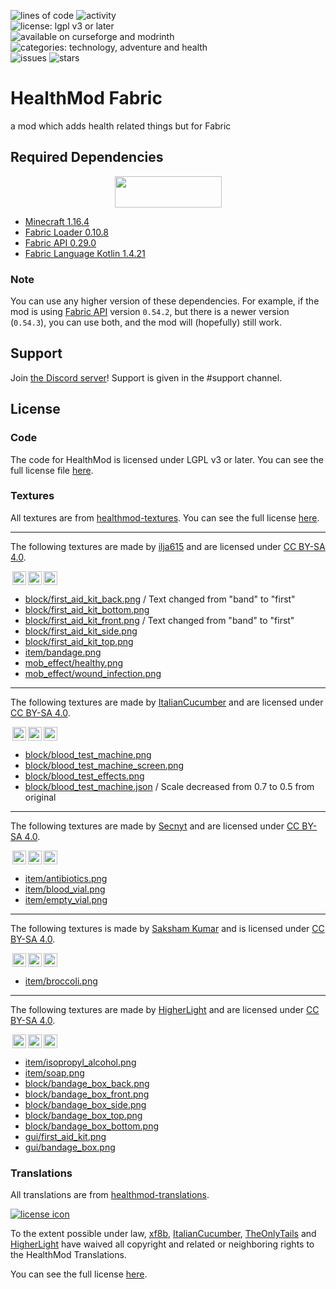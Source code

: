 ![lines of code](https://img.shields.io/tokei/lines/github/blueminecraftteam/healthmod-fabric?style=for-the-badge)
![activity](https://img.shields.io/github/commit-activity/w/blueminecraftteam/healthmod-fabric?style=for-the-badge)  
![license: lgpl v3 or later](https://img.shields.io/badge/license-lgpl%20v3%20or%20later-green?style=for-the-badge)  
![available on curseforge and modrinth](https://img.shields.io/badge/available%20on-modrinth%20and%20curseforge-orange?style=for-the-badge)
![categories: technology, adventure and health](https://img.shields.io/badge/categories-technology%2C%20adventure%20and%20health-red?style=for-the-badge)  
![issues](https://img.shields.io/github/issues/blueminecraftteam/healthmod-fabric?style=for-the-badge)
![stars](https://img.shields.io/github/stars/blueminecraftteam/healthmod-fabric?style=for-the-badge)

# HealthMod Fabric

a mod which adds health related things but for Fabric

## Required Dependencies

<a title="Fabric Language Kotlin" href="https://minecraft.curseforge.com/projects/fabric-language-kotlin" target="_blank" rel="noopener noreferrer"><img style="display: block; margin-left: auto; margin-right: auto;" src="https://i.imgur.com/c1DH9VL.png" alt="" width="171" height="50" /></a>

- [Minecraft 1.16.4](https://minecraft.net/)
- [Fabric Loader 0.10.8](https://fabricmc.net/use/)
- [Fabric API 0.29.0](https://www.curseforge.com/minecraft/mc-mods/fabric-api/)
- [Fabric Language Kotlin 1.4.21](https://www.curseforge.com/minecraft/mc-mods/fabric-language-kotlin/)

### Note

You can use any higher version of these dependencies. For example, if the mod is
using [Fabric API](https://www.curseforge.com/minecraft/mc-mods/fabric-api/) version `0.54.2`, but there is a newer
version (`0.54.3`), you can use both, and the mod will (hopefully) still work.

## Support

Join [the Discord server](https://discord.gg/VvB7zx2rvU)! Support is given in the #support channel.

## License

### Code

The code for HealthMod is licensed under LGPL v3 or later. You can see the full license file [here](COPYING.LESSER.md).

### Textures

All textures are from [healthmod-textures](https://github.com/blueminecraftteam/healthmod-textures). You can see the
full license [here](TEXTURE_LICENSE.md).

---

The following textures are made by [ilja615](https://github.com/ilja615)
and are licensed under [CC BY-SA 4.0](https://creativecommons.org/licenses/by-sa/4.0/).

<img style="height:22px!important;margin-left:3px;vertical-align:text-bottom;" src="https://mirrors.creativecommons.org/presskit/icons/cc.svg?ref=chooser-v1" /><img style="height:22px!important;margin-left:3px;vertical-align:text-bottom;" src="https://mirrors.creativecommons.org/presskit/icons/by.svg?ref=chooser-v1" /><img style="height:22px!important;margin-left:3px;vertical-align:text-bottom;" src="https://mirrors.creativecommons.org/presskit/icons/sa.svg?ref=chooser-v1" /></a></p>

- [block/first_aid_kit_back.png](src/main/resources/assets/healthmod/textures/block/first_aid_kit_back.png)
  / Text changed from "band" to "first"
- [block/first_aid_kit_bottom.png](src/main/resources/assets/healthmod/textures/block/first_aid_kit_bottom.png)
- [block/first_aid_kit_front.png](src/main/resources/assets/healthmod/textures/block/first_aid_kit_front.png)
  / Text changed from "band" to "first"
- [block/first_aid_kit_side.png](src/main/resources/assets/healthmod/textures/block/first_aid_kit_side.png)
- [block/first_aid_kit_top.png](src/main/resources/assets/healthmod/textures/block/first_aid_kit_top.png)
- [item/bandage.png](src/main/resources/assets/healthmod/textures/item/bandage.png)
- [mob_effect/healthy.png](src/main/resources/assets/healthmod/textures/mob_effect/healthy.png)
- [mob_effect/wound_infection.png](src/main/resources/assets/healthmod/textures/mob_effect/wound_infection.png)

---

The following textures are made by [ItalianCucumber](https://github.com/ItalianCucumber)
and are licensed under [CC BY-SA 4.0](https://creativecommons.org/licenses/by-sa/4.0/).

<img style="height:22px!important;margin-left:3px;vertical-align:text-bottom;" src="https://mirrors.creativecommons.org/presskit/icons/cc.svg?ref=chooser-v1" /><img style="height:22px!important;margin-left:3px;vertical-align:text-bottom;" src="https://mirrors.creativecommons.org/presskit/icons/by.svg?ref=chooser-v1" /><img style="height:22px!important;margin-left:3px;vertical-align:text-bottom;" src="https://mirrors.creativecommons.org/presskit/icons/sa.svg?ref=chooser-v1" /></a></p>

- [block/blood_test_machine.png](src/main/resources/assets/healthmod/textures/block/blood_test_machine.png)
- [block/blood_test_machine_screen.png](src/main/resources/assets/healthmod/textures/block/blood_test_machine_screen.png)
- [block/blood_test_effects.png](src/main/resources/assets/healthmod/textures/block/blood_test_effects.png)
- [block/blood_test_machine.json](src/generated/overrided/assets/healthmod/models/block/blood_test_machine.json)
  / Scale decreased from 0.7 to 0.5 from original

---

The following textures are made by [Secnyt](https://github.com/secnyt)
and are licensed under [CC BY-SA 4.0](https://creativecommons.org/licenses/by-sa/4.0/).

<img style="height:22px!important;margin-left:3px;vertical-align:text-bottom;" src="https://mirrors.creativecommons.org/presskit/icons/cc.svg?ref=chooser-v1" /><img style="height:22px!important;margin-left:3px;vertical-align:text-bottom;" src="https://mirrors.creativecommons.org/presskit/icons/by.svg?ref=chooser-v1" /><img style="height:22px!important;margin-left:3px;vertical-align:text-bottom;" src="https://mirrors.creativecommons.org/presskit/icons/sa.svg?ref=chooser-v1" /></a></p>

- [item/antibiotics.png](src/main/resources/assets/healthmod/textures/item/antibiotics.png)
- [item/blood_vial.png](src/main/resources/assets/healthmod/textures/item/blood_vial.png)
- [item/empty_vial.png](src/main/resources/assets/healthmod/textures/item/empty_vial.png)

---

The following textures is made by [Saksham Kumar](https://github.com/saksham4106)
and is licensed under [CC BY-SA 4.0](https://creativecommons.org/licenses/by-sa/4.0/).

<img style="height:22px!important;margin-left:3px;vertical-align:text-bottom;" src="https://mirrors.creativecommons.org/presskit/icons/cc.svg?ref=chooser-v1" /><img style="height:22px!important;margin-left:3px;vertical-align:text-bottom;" src="https://mirrors.creativecommons.org/presskit/icons/by.svg?ref=chooser-v1" /><img style="height:22px!important;margin-left:3px;vertical-align:text-bottom;" src="https://mirrors.creativecommons.org/presskit/icons/sa.svg?ref=chooser-v1" /></a></p>

- [item/broccoli.png](src/main/resources/assets/healthmod/textures/item/broccoli.png)

---

The following textures are made by [HigherLight](https://github.com/HigherLight)
and are licensed under [CC BY-SA 4.0](https://creativecommons.org/licenses/by-sa/4.0/).

<img style="height:22px!important;margin-left:3px;vertical-align:text-bottom;" src="https://mirrors.creativecommons.org/presskit/icons/cc.svg?ref=chooser-v1" /><img style="height:22px!important;margin-left:3px;vertical-align:text-bottom;" src="https://mirrors.creativecommons.org/presskit/icons/by.svg?ref=chooser-v1" /><img style="height:22px!important;margin-left:3px;vertical-align:text-bottom;" src="https://mirrors.creativecommons.org/presskit/icons/sa.svg?ref=chooser-v1" /></a></p>

- [item/isopropyl_alcohol.png](src/main/resources/assets/healthmod/textures/item/isopropyl_alcohol.png)
- [item/soap.png](src/main/resources/assets/healthmod/textures/item/soap.png)
- [block/bandage_box_back.png](src/main/resources/assets/healthmod/textures/block/bandage_box_back.png)
- [block/bandage_box_front.png](src/main/resources/assets/healthmod/textures/block/bandage_box_front.png)
- [block/bandage_box_side.png](src/main/resources/assets/healthmod/textures/block/bandage_box_side.png)
- [block/bandage_box_top.png](src/main/resources/assets/healthmod/textures/block/bandage_box_top.png)
- [block/bandage_box_bottom.png](src/main/resources/assets/healthmod/textures/block/bandage_box_bottom.png)
- [gui/first_aid_kit.png](src/main/resources/assets/healthmod/textures/gui/first_aid_kit.png)
- [gui/bandage_box.png](src/main/resources/assets/healthmod/textures/gui/bandage_box.png)

### Translations

All translations are from [healthmod-translations](https://github.com/blueminecraftteam/healthmod-translations).

[![license icon](https://licensebuttons.net/p/zero/1.0/88x31.png)](http://creativecommons.org/publicdomain/zero/1.0)

To the extent possible under law,
[xf8b](https://github.com/xf8b/), [ItalianCucumber](https://github.com/ItalianCucumber/),
[TheOnlyTails](https://github.com/TheOnlyTails) and [HigherLight](https://github.com/HigherLight/)
have waived all copyright and related or neighboring rights to the HealthMod Translations.

You can see the full license [here](TRANSLATION_LICENSE.md).